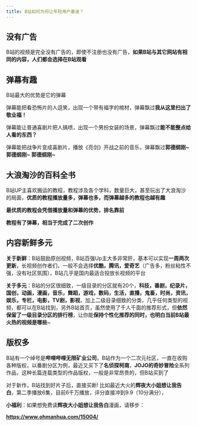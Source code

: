 ```yaml
---
title: B站如何为何让年轻用户着迷？
---
```


## 没有广告

B站的视频是完全没有广告的，即使不注册也没有广告，**如果B站与其它网站有相同的内容，人们都会选择在B站观看**



## 弹幕有趣

B站最大的优势是它的弹幕

弹幕能把看恐怖片的人逗笑，出现一个带有福字的棺材，弹幕飘过**我从这里扫出了敬业福！**

弹幕能让普通喜剧片把人搞喷，出现一个男扮女装的场景，弹幕飘过**能不能整点给人看的东西？**

弹幕能把战争片变成喜剧片，播放《亮剑》开战之前的音乐，弹幕飘过**郭德纲刚~ 郭德纲刚~ 郭德纲刚~**


## 大浪淘沙的百科全书

B站UP主喜欢搬运的教程，教程涉及各个学科，数量巨大，甚至玩出了大浪淘沙的局面，**优质的教程播放量多，弹幕也多，而弹幕越多的教程也越有趣**

**最优质的教程会凭借播放量和弹幕的优势，排名靠前**

**教程有了弹幕，相当于完成了二次创作**


## 内容新鲜多元

**关于新鲜**：B站鼓励原创视频，B站百强Up主大多非常肝，基本可以实现**一周两次更新**，长视频创作者们，一般不会选择**优酷，腾讯，爱奇艺**（广告多，粉丝粘性不强，没有社区氛围），B站几乎是国内最适合投放长视频的平台

**关于多元**：B站的分区很细致，一级目录的分区就有20个，**科技，番剧，纪录片，国创，动画，漫画，音乐，舞蹈，游戏，数码，生活，直播，鬼畜，时尚，资讯，娱乐，专栏，电影，TV剧，影视**，加上二级目录细致的分类，几乎任何类型的视频，都可以在B站找到，另外B站首页，虽然使用了千人千面的推荐形式，但**依然保留了一级目录分区的排行榜**，让你能**保持个性化推荐的同时，也明白当前B站最火热的视频是哪些**~


## 版权多

B站有一个绰号是**哔哩哔哩无限矿业公司**，B站作为一个二次元社区，一直在收购各种版权，以番剧分区为例，最近又买下了**名侦探柯南**，**JOJO的奇妙冒险**全系列作品，这种长篇连载类型的作品版权，一般是非常昂贵的，但B站买到了

对于新作，B站找到好片子后，直接买断! 比如最近大火的**辉夜大小姐想让我告白**，第二季播放6集，目前6千万播放，评分直接冲到9.9（10分满分），

**小福利**：如果想免费读**辉夜大小姐想让我告白**漫画，请移步：

**https://www.ohmanhua.com/15004/**










